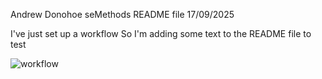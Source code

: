 Andrew Donohoe
seMethods README file
17/09/2025

I've just set up a workflow 
So I'm adding some text to the README file to test

![workflow](https://github.com/<UserName>/<RepositoryName>/actions/workflows/main.yml/badge.svg)
